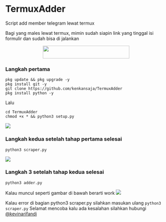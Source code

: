 # TermuxAdder
Script add member telegram lewat termux

Bagi yang males lewat termux, mimin sudah siapin link yang tinggal isi formulir dan sudah bisa di jalankan

<p align="center"><a href="https://replit.com/@kenkannih/TermuxAdder#setup.py"><img src="https://img.shields.io/badge/REPLIT-TG ADDER-yellow?style=plastic&logo=replit&logoColor=yellow"width="270" height="40" /></a></p>


### Langkah pertama

```
pkg update && pkg upgrade -y
pkg install git -y
git clone https://github.com/kenkansaja/TermuxAdder
pkg install python -y
```
Lalu
```
cd TermuxAdder
chmod +x * && python3 setup.py
```
<img src="file/1.png"/>

### Langkah kedua setelah tahap pertama selesai

```
python3 scraper.py
```
<img src="file/2.png"/>

### Langkah 3 setelah tahap kedua selesai

```
python3 adder.py
```
Kalau muncul seperti gambar di bawah berarti work
<img src="file/3.png"/>

Kalau error di bagian python3 scraper.py silahkan masukan ulang `python3 scraper.py`
Selamat mencoba kalu ada kesalahan silahkan hubungi
[@kevinarifandi](t.me/kepinnaripp)


